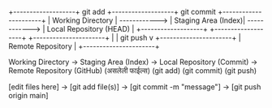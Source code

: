 +-------------------+     git add     +-------------------+    git commit    +----------------------+
|  Working Directory |  ------------>  | Staging Area (Index)|  ------------>  | Local Repository (HEAD) |
+-------------------+                  +-------------------+                   +----------------------+
                                                                                  |
                                                                                  | git push
                                                                                  v
                                                                           +----------------------+
                                                                           | Remote Repository    |
                                                                           +----------------------+



Working Directory    →   Staging Area (Index)    →   Local Repository (Commit)    →    Remote Repository (GitHub)
   (असलेली फाईल्स)          (git add)                   (git commit)                    (git push)
                                                                                      
[edit files here]   →   [git add file(s)]    →    [git commit -m "message"]    →    [git push origin main]
